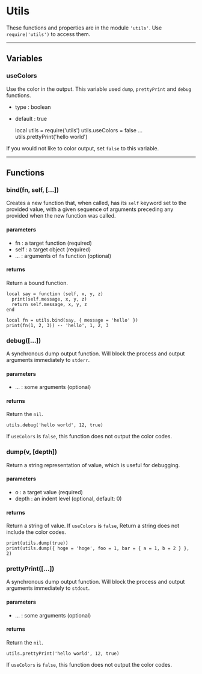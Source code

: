 # Utils

These functions and properties are in the module `'utils'`. Use `require('utils')` to access
them.

---

## Variables

### useColors
Use the color in the output. This variable used `dump`, `prettyPrint` and `debug` functions.

* type : boolean
* default : true

    local utils = require('utils')
    utils.useColors = false
    ...
    utils.prettyPrint('hello world')

If you would not like to color output, set `false` to this variable.

---

## Functions

### bind(fn, self, [...])
Creates a new function that, when called, has its `self` keyword set to the provided value, with a given sequence of arguments preceding any provided when the new function was called.

#### parameters
* fn : a target function (required)
* self : a target object (required)
* ... : arguments of `fn` function (optional)

#### returns
Return a bound function.

    local say = function (self, x, y, z)
      print(self.message, x, y, z)
      return self.message, x, y, z
    end

    local fn = utils.bind(say, { message = 'hello' })
    print(fn(1, 2, 3)) -- 'hello', 1, 2, 3


### debug([...])
A synchronous dump output function. Will block the process and output arguments immediately to `stderr`.

#### parameters
* ... : some arguments (optional)

#### returns
Return the `nil`.

    utils.debug('hello world', 12, true)

If `useColors` is `false`, this function does not output the color codes.


### dump(v, [depth])
Return a string representation of value, which is useful for debugging.

#### parameters
* o : a target value (required)
* depth : an indent level (optional, default: 0)

#### returns
Return a string of value. If `useColors` is `false`, Return a string does not include the color codes.

    print(utils.dump(true))
    print(utils.dump({ hoge = 'hoge', foo = 1, bar = { a = 1, b = 2 } }, 2)


### prettyPrint([...])
A synchronous dump output function. Will block the process and output arguments immediately to `stdout`.

#### parameters
* ... : some arguments (optional)

#### returns
Return the `nil`.

    utils.prettyPrint('hello world', 12, true)

If `useColors` is `false`, this function does not output the color codes.

